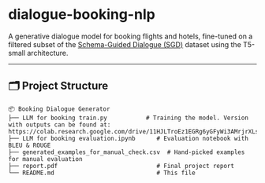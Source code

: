 # dialogue-booking-nlp

A generative dialogue model for booking flights and hotels, fine-tuned on a filtered subset of the [Schema-Guided Dialogue (SGD)](https://huggingface.co/datasets/GEM/schema_guided_dialog) dataset using the T5-small architecture.

---

## 🗂 Project Structure

```
📦 Booking Dialogue Generator
├── LLM for booking train.py           # Training the model. Version with outputs can be found at: https://colab.research.google.com/drive/11HJLTroEz1EGRg6yGFyWi3AMrjrXLsHL#scrollTo=5CDFxgXyKiOu 
├── LLM for booking evaluation.ipynb      # Evaluation notebook with BLEU & ROUGE  
├── generated_examples_for_manual_check.csv  # Hand-picked examples for manual evaluation  
├── report.pdf                            # Final project report  
└── README.md                             # This file  
```
